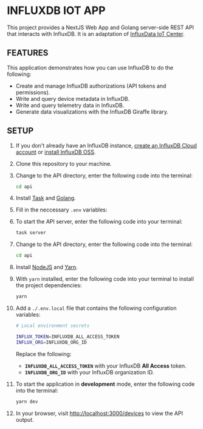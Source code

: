 # INFLUXDB IOT APP

This project provides a NextJS Web App and Golang server-side REST API that interacts with InfluxDB.
It is an adaptation of [InfluxData IoT Center](https://github.com/bonitoo-io/iot-center-v2).

## FEATURES

This application demonstrates how you can use InfluxDB to do the following:

- Create and manage InfluxDB authorizations (API tokens and permissions).
- Write and query device metadata in InfluxDB.
- Write and query telemetry data in InfluxDB.
- Generate data visualizations with the InfluxDB Giraffe library.

## SETUP

1. If you don't already have an InfluxDB instance, [create an InfluxDB Cloud account](https://www.influxdata.com/products/influxdb-cloud/) or [install InfluxDB OSS](https://www.influxdata.com/products/influxdb/).
2. Clone this repository to your machine.
3. Change to the API directory, enter the following code into the terminal:

   ```bash
   cd api
   ```

4. Install [Task](https://taskfile.dev/installation/) and [Golang](https://go.dev/doc/install).
5. Fill in the neccessary `.env` variables:
6. To start the API server, enter the following code into your terminal:

   ```bash
   task server
   ```

7. Change to the API directory, enter the following code into the terminal:

   ```bash
   cd api
   ```

8. Install [NodeJS](https://nodejs.org/) and [Yarn](https://yarnpkg.com/getting-started/install).

9. With `yarn` installed, enter the following code into your terminal to install the project dependencies:

   ```bash
   yarn
   ```

10. Add a `./.env.local` file that contains the following configuration variables:

    ```bash
    # Local environment secrets

    INFLUX_TOKEN=INFLUXDB_ALL_ACCESS_TOKEN
    INFLUX_ORG=INFLUXDB_ORG_ID
    ```

    Replace the following:

    - **`INFLUXDB_ALL_ACCESS_TOKEN`** with your InfluxDB **All Access** token.
    - **`INFLUXDB_ORG_ID`** with your InfluxDB organization ID.

11. To start the application in **development** mode, enter the following code into the terminal:

    ```bash
    yarn dev
    ```

12. In your browser, visit <http://localhost:3000/devices> to view the API output.
